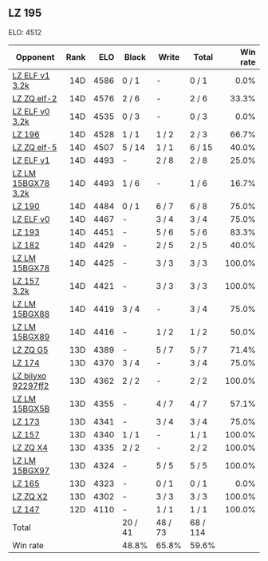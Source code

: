 ## LZ 195 ##

ELO: 4512

Opponent | Rank | ELO | Black | Write | Total | Win rate
---------|-----:|----:|-------|-------|-------|-------:
[LZ ELF v1 3.2k](LZ%20ELF%20v1%203.2k.md) | 14D | 4586 | 0 / 1 | - | 0 / 1 | 0.0%
[LZ ZQ elf-2](LZ%20ZQ%20elf-2.md) | 14D | 4576 | 2 / 6 | - | 2 / 6 | 33.3%
[LZ ELF v0 3.2k](LZ%20ELF%20v0%203.2k.md) | 14D | 4535 | 0 / 3 | - | 0 / 3 | 0.0%
[LZ 196](LZ%20196.md) | 14D | 4528 | 1 / 1 | 1 / 2 | 2 / 3 | 66.7%
[LZ ZQ elf-5](LZ%20ZQ%20elf-5.md) | 14D | 4507 | 5 / 14 | 1 / 1 | 6 / 15 | 40.0%
[LZ ELF v1](LZ%20ELF%20v1.md) | 14D | 4493 | - | 2 / 8 | 2 / 8 | 25.0%
[LZ LM 15BGX78 3.2k](LZ%20LM%2015BGX78%203.2k.md) | 14D | 4493 | 1 / 6 | - | 1 / 6 | 16.7%
[LZ 190](LZ%20190.md) | 14D | 4484 | 0 / 1 | 6 / 7 | 6 / 8 | 75.0%
[LZ ELF v0](LZ%20ELF%20v0.md) | 14D | 4467 | - | 3 / 4 | 3 / 4 | 75.0%
[LZ 193](LZ%20193.md) | 14D | 4451 | - | 5 / 6 | 5 / 6 | 83.3%
[LZ 182](LZ%20182.md) | 14D | 4429 | - | 2 / 5 | 2 / 5 | 40.0%
[LZ LM 15BGX78](LZ%20LM%2015BGX78.md) | 14D | 4425 | - | 3 / 3 | 3 / 3 | 100.0%
[LZ 157 3.2k](LZ%20157%203.2k.md) | 14D | 4421 | - | 3 / 3 | 3 / 3 | 100.0%
[LZ LM 15BGX88](LZ%20LM%2015BGX88.md) | 14D | 4419 | 3 / 4 | - | 3 / 4 | 75.0%
[LZ LM 15BGX89](LZ%20LM%2015BGX89.md) | 14D | 4416 | - | 1 / 2 | 1 / 2 | 50.0%
[LZ ZQ G5](LZ%20ZQ%20G5.md) | 13D | 4389 | - | 5 / 7 | 5 / 7 | 71.4%
[LZ 174](LZ%20174.md) | 13D | 4370 | 3 / 4 | - | 3 / 4 | 75.0%
[LZ bjiyxo 92297ff2](LZ%20bjiyxo%2092297ff2.md) | 13D | 4362 | 2 / 2 | - | 2 / 2 | 100.0%
[LZ LM 15BGX5B](LZ%20LM%2015BGX5B.md) | 13D | 4355 | - | 4 / 7 | 4 / 7 | 57.1%
[LZ 173](LZ%20173.md) | 13D | 4341 | - | 3 / 4 | 3 / 4 | 75.0%
[LZ 157](LZ%20157.md) | 13D | 4340 | 1 / 1 | - | 1 / 1 | 100.0%
[LZ ZQ X4](LZ%20ZQ%20X4.md) | 13D | 4335 | 2 / 2 | - | 2 / 2 | 100.0%
[LZ LM 15BGX97](LZ%20LM%2015BGX97.md) | 13D | 4324 | - | 5 / 5 | 5 / 5 | 100.0%
[LZ 165](LZ%20165.md) | 13D | 4323 | - | 0 / 1 | 0 / 1 | 0.0%
[LZ ZQ X2](LZ%20ZQ%20X2.md) | 13D | 4302 | - | 3 / 3 | 3 / 3 | 100.0%
[LZ 147](LZ%20147.md) | 12D | 4110 | - | 1 / 1 | 1 / 1 | 100.0%
Total | | | 20 / 41 | 48 / 73 | 68 / 114 | 
Win rate| | | 48.8% | 65.8% | 59.6% | 

